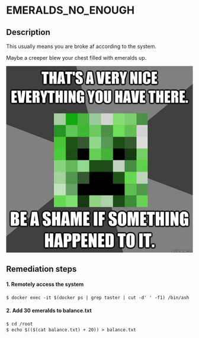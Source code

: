 # EMERALDS_NO_ENOUGH

## Description

This usually means you are broke af according to the system.

Maybe a creeper blew your chest filled with emeralds up.

![Creeper Meme](assets/creeper-meme.jpg)

## Remediation steps

#### 1. Remotely access the system
```shell
$ docker exec -it $(docker ps | grep taster | cut -d' ' -f1) /bin/ash
```
#### 2. Add 30 emeralds to balance.txt
```shell
$ cd /root
$ echo $(($(cat balance.txt) + 20)) > balance.txt
```
